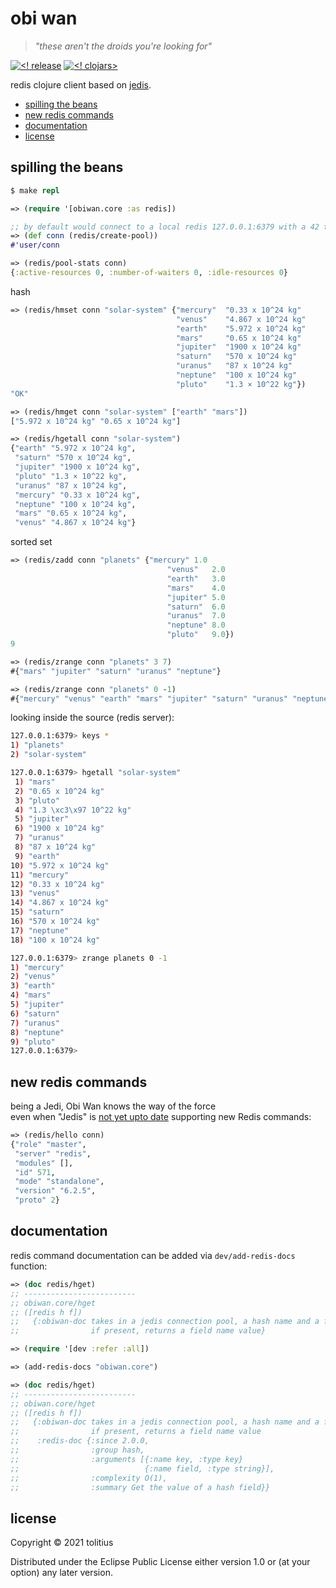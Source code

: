 # obi wan

> _"these aren't the droids you're looking for"_

[![<! release](https://img.shields.io/badge/dynamic/json.svg?label=release&url=https%3A%2F%2Fclojars.org%2Fcom.tolitius%2Fobiwan%2Flatest-version.json&query=version&colorB=blue)](https://github.com/tolitius/obiwan/releases)
[![<! clojars>](https://img.shields.io/clojars/v/com.tolitius/obiwan.svg)](https://clojars.org/com.tolitius/obiwan)

redis clojure client based on [jedis](https://github.com/redis/jedis).

- [spilling the beans](#spilling-the-beans)
- [new redis commands](#new-redis-commands)
- [documentation](#documentation)
- [license](#license)

## spilling the beans

```clojure
$ make repl

=> (require '[obiwan.core :as redis])

;; by default would connect to a local redis 127.0.0.1:6379 with a 42 thread connection pool
=> (def conn (redis/create-pool))
#'user/conn

=> (redis/pool-stats conn)
{:active-resources 0, :number-of-waiters 0, :idle-resources 0}
```

hash

```clojure
=> (redis/hmset conn "solar-system" {"mercury"  "0.33 x 10^24 kg"
                                     "venus"    "4.867 x 10^24 kg"
                                     "earth"    "5.972 x 10^24 kg"
                                     "mars"     "0.65 x 10^24 kg"
                                     "jupiter"  "1900 x 10^24 kg"
                                     "saturn"   "570 x 10^24 kg"
                                     "uranus"   "87 x 10^24 kg"
                                     "neptune"  "100 x 10^24 kg"
                                     "pluto"    "1.3 × 10^22 kg"})
"OK"

=> (redis/hmget conn "solar-system" ["earth" "mars"])
["5.972 x 10^24 kg" "0.65 x 10^24 kg"]

=> (redis/hgetall conn "solar-system")
{"earth" "5.972 x 10^24 kg",
 "saturn" "570 x 10^24 kg",
 "jupiter" "1900 x 10^24 kg",
 "pluto" "1.3 × 10^22 kg",
 "uranus" "87 x 10^24 kg",
 "mercury" "0.33 x 10^24 kg",
 "neptune" "100 x 10^24 kg",
 "mars" "0.65 x 10^24 kg",
 "venus" "4.867 x 10^24 kg"}
```

sorted set

```clojure
=> (redis/zadd conn "planets" {"mercury" 1.0
                                   "venus"   2.0
                                   "earth"   3.0
                                   "mars"    4.0
                                   "jupiter" 5.0
                                   "saturn"  6.0
                                   "uranus"  7.0
                                   "neptune" 8.0
                                   "pluto"   9.0})
9

=> (redis/zrange conn "planets" 3 7)
#{"mars" "jupiter" "saturn" "uranus" "neptune"}

=> (redis/zrange conn "planets" 0 -1)
#{"mercury" "venus" "earth" "mars" "jupiter" "saturn" "uranus" "neptune" "pluto"}
```

looking inside the source (redis server):

```bash
127.0.0.1:6379> keys *
1) "planets"
2) "solar-system"

127.0.0.1:6379> hgetall "solar-system"
 1) "mars"
 2) "0.65 x 10^24 kg"
 3) "pluto"
 4) "1.3 \xc3\x97 10^22 kg"
 5) "jupiter"
 6) "1900 x 10^24 kg"
 7) "uranus"
 8) "87 x 10^24 kg"
 9) "earth"
10) "5.972 x 10^24 kg"
11) "mercury"
12) "0.33 x 10^24 kg"
13) "venus"
14) "4.867 x 10^24 kg"
15) "saturn"
16) "570 x 10^24 kg"
17) "neptune"
18) "100 x 10^24 kg"

127.0.0.1:6379> zrange planets 0 -1
1) "mercury"
2) "venus"
3) "earth"
4) "mars"
5) "jupiter"
6) "saturn"
7) "uranus"
8) "neptune"
9) "pluto"
127.0.0.1:6379>
```

## new redis commands

being a Jedi, Obi Wan knows the way of the force<br/>
even when "Jedis" is [not yet upto date](https://github.com/redis/jedis/issues/2581) supporting new Redis commands:

```clojure
=> (redis/hello conn)
{"role" "master",
 "server" "redis",
 "modules" [],
 "id" 571,
 "mode" "standalone",
 "version" "6.2.5",
 "proto" 2}
```

## documentation

redis command documentation can be added via `dev/add-redis-docs` function:

```clojure
=> (doc redis/hget)
;; -------------------------
;; obiwan.core/hget
;; ([redis h f])
;;   {:obiwan-doc takes in a jedis connection pool, a hash name and a field name
;;                if present, returns a field name value}

=> (require '[dev :refer :all])

=> (add-redis-docs "obiwan.core")

=> (doc redis/hget)
;; -------------------------
;; obiwan.core/hget
;; ([redis h f])
;;   {:obiwan-doc takes in a jedis connection pool, a hash name and a field name
;;                if present, returns a field name value
;;    :redis-doc {:since 2.0.0,
;;                :group hash,
;;                :arguments [{:name key, :type key}
;;                            {:name field, :type string}],
;;                :complexity O(1),
;;                :summary Get the value of a hash field}}
```

## license

Copyright © 2021 tolitius

Distributed under the Eclipse Public License either version 1.0 or (at
your option) any later version.
